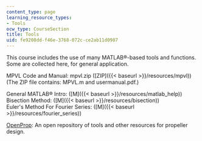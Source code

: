 ```yaml
---
content_type: page
learning_resource_types:
- Tools
ocw_type: CourseSection
title: Tools
uid: fe9208dd-f46e-3768-072c-ce2ab11d0987
---
```


This course includes the use of many MATLAB®-based tools and functions. Some are collected here, for general application.

MPVL Code and Manual: mpvl.zip ([ZIP]({{< baseurl >}}/resources/mpvl)) (The ZIP file contains: MPVL.m and usermanual.pdf.)

General MATLAB® Intro: ([M]({{< baseurl >}}/resources/matlab_help))  
Bisection Method: ([M]({{< baseurl >}}/resources/bisection))  
Euler's Method For Fourier Series: ([M]({{< baseurl >}}/resources/fourier_series))

[OpenProp](http://web.mit.edu/openprop/www/Welcome.html): An open repository of tools and other resources for propeller design.